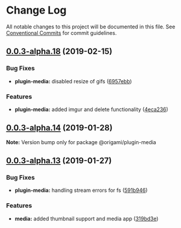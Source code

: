 # Change Log

All notable changes to this project will be documented in this file.
See [Conventional Commits](https://conventionalcommits.org) for commit guidelines.

## [0.0.3-alpha.18](https://github.com/origami-cms/core/tree/master/packages/plugin-media/compare/v0.0.3-alpha.17...v0.0.3-alpha.18) (2019-02-15)


### Bug Fixes

* **plugin-media:** disabled resize of gifs ([6957ebb](https://github.com/origami-cms/core/tree/master/packages/plugin-media/commit/6957ebb))


### Features

* **plugin-media:** added imgur and delete functionality ([4eca236](https://github.com/origami-cms/core/tree/master/packages/plugin-media/commit/4eca236))





## [0.0.3-alpha.14](https://github.com/origami-cms/core/tree/master/packages/plugin-media/compare/v0.0.3-alpha.13...v0.0.3-alpha.14) (2019-01-28)

**Note:** Version bump only for package @origami/plugin-media





## [0.0.3-alpha.13](https://github.com/origami-cms/core/tree/master/packages/plugin-media/compare/v0.0.3-alpha.12...v0.0.3-alpha.13) (2019-01-27)


### Bug Fixes

* **plugin-media:** handling stream errors for fs ([591b946](https://github.com/origami-cms/core/tree/master/packages/plugin-media/commit/591b946))


### Features

* **media:** added thumbnail support and media app ([319bd3e](https://github.com/origami-cms/core/tree/master/packages/plugin-media/commit/319bd3e))
